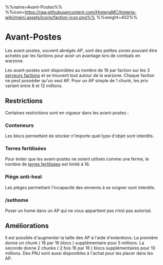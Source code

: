 %%name=Avant-Postes%%
%%icon=https://raw.githubusercontent.com/HisteriaMC/histeria-wiki/main/.assets/icons/faction-icon.png%%
%%weight=402%%

# Avant-Postes

Les avant-postes, souvent abrégés *AP*, sont des petites zones pouvant être achetés par les factions pour avoir un avantage lors de combats en warzone.

Les avant-postes sont disponibles au nombre de 16 par faction sur les 3 [serveurs factions](https://histeria.fr/wiki/mondes/faction-servers) et se trouvent tout autour de la warzone. Chaque faction ne peut posséder qu'un seul AP.
Pour un AP simple de 1 chunk, les prix varient entre 8 et 12 millions.

## Restrictions

Certaines restrictions sont en vigueur dans les avant-postes :

### Conteneurs
Les blocs permettant de stocker n'importe quel type d'objet sont interdits.

### Terres fertilisées
Pour éviter que les avant-postes ne soient utilisés comme une ferme, le nombre de [terres fertilisées](https://histeria.fr/wiki/blocs/fertilized-dirt) est limité à 16.

### Piège anti-heal
Les pièges permettant l'incapacité des ennemis à se soigner sont interdits.
 
### /sethome
Poser un home dans un AP qui ne vous appartient pas n’est pas autorisé.


## Améliorations

Il est possible d'augmenter la taille des AP à l'aide d'extentions: La première donne un chunk ( 16 par 16 blocs ) supplémentaire pour 5 millions. La seconde donne 2 chunks ( 2 fois 16 par 16 ) blocs supplémentaires pour 10 millions.
Des PNJ sont aussi disponibles à l'achat pour les placer dans les AP.
